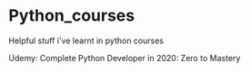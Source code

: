 # Python_courses
Helpful stuff i've learnt in python courses

Udemy: Complete Python Developer in 2020: Zero to Mastery
